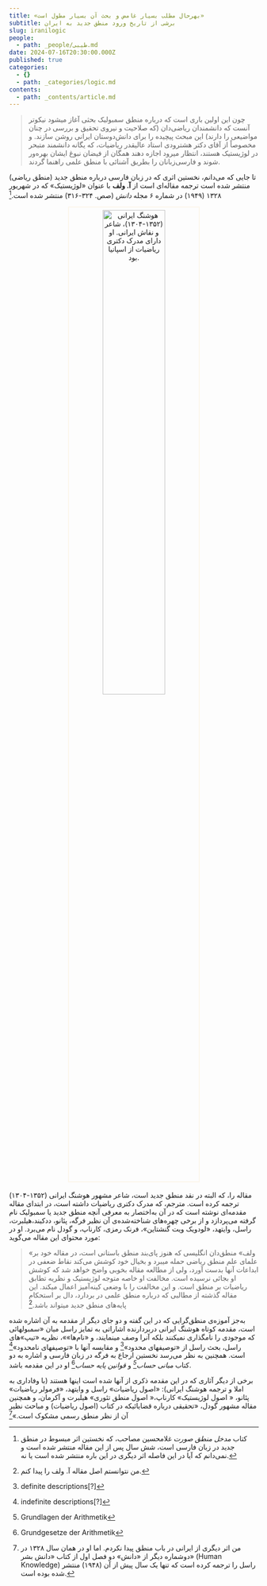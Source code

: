 ```yaml
---
title: «بهرحال مطلب بسیار غامض و بحث آن بسیار مطول است»
subtitle: برشی از تاریخ ورود منطق جدید به ایران
slug: iranilogic
people:
  - path: _people/طیبی.md
date: 2024-07-16T20:30:00.000Z
published: true
categories:
  - {}
  - path: _categories/logic.md
contents:
  - path: _contents/article.md
---
```






> چون این اولین باری است که درباره منطق سمبولیک بحثی آغاز میشود نیکوتر آنست که دانشمندان ریاضی‌دان (که صلاحیت و نیروی تحقیق و بررسی در چنان مواضیعی را دارند) این مبحث پیچیده را برای دانش‌دوستان ایرانی روشن سازند. و مخصوصاً از آقای دکتر هشترودی استاد عالیقدر ریاضیات، که یگانه دانشمند متبحر در لوژیستیک هستند، انتظار میرود اجازه دهند همگان از فیضان نبوغ ایشان بهره‌ور شوند و فارسی‌زبانان را بطریق آشنائی با منطق علمی راهنما گردند.

تا جایی که می‌دانم، نخستین اثری که در زبان فارسی درباره منطق جدید (منطق ریاضی) منتشر شده است ترجمه مقاله‌ای است از **آ. ولف** با عنوان «لوژیستیک» که در شهریور ۱۳۲۸ (۱۹۴۹) در شماره ۶ مجله *دانش* (صص. ۳۲۴-۳۱۶) منتشر شده است.[^1]

<center>
<img src="https://assets.tina.io/b6b0cb5c-4b1b-43f4-9bea-8d6867c09320/Houshang_irani-croped.jpg" alt="هوشنگ ایرانی (۱۳۵۲-۱۳۰۴)، شاعر و نقاش ایرانی. او دارای مدرک دکتری ریاضیات از اسپانیا بود."  style="width:50%;border: 2px solid #fcf6eb; padding: 5px;">
</center>
<br>
مقاله را، که البته در نقد منطق جدید است، شاعر مشهور هوشنگ ایرانی (۱۳۵۲-۱۳۰۴) ترجمه کرده است. مترجم، که مدرک دکتری ریاضیات داشته است، در ابتدای مقاله مقدمه‌ای نوشته است که در آن به‌اختصار به معرفی آنچه منطق جدید یا سمبولیک نام گرفته می‌پردازد و از برخی چهره‌های شناخته‌شده‌ی آن نظیر فرگه، پئانو، ددکیند،هیلبرت، راسل، وایتهد، «لودویک ویت گنشتاین»، فرنک رمزی، کارناپ، و گودل نام می‌برد. او در مورد محتوای این مقاله می‌گوید:

> «ولف» منطق‌دان انگلیسی که هنوز پای‌بند منطق باستانی است، در مقاله خود بر علمای علم منطق ریاضی حمله میبرد و بخیال خود کوشش می‌کند نقاط ضعفی در ابداعات آنها بدست آورد، ولی از مطالعه مقاله بخوبی واضح خواهد شد که کوشش او بجائی نرسیده است. مخالفت او خاصه متوجه لوژیستیک و نظریه تطابق ریاضیات بر منطق است. و این مخالفت را با وضعی کینه‌آمیز اعمال میکند. این مقاله گذشته از مطالبی که درباره منطق علمی در بردارد، دال بر استحکام پایه‌های منطق جدید میتواند باشد.[^2]

به‌جز آموزه‌ی منطق‌گرایی که در این گفته و دو جای دیگر از مقدمه به آن اشاره شده است، مقدمه کوتاه هوشنگ ایرانی دربردارنده اشاراتی به تمایز راسل میان «سمبولهائی که موجودی را نامگذاری نمیکنند بلکه آنرا وصف مینمایند، و «نام‌ها»»، نظریه «تیپ‌»های راسل، بحث راسل از «توصیفهای محدود»[^3]  و مقایسه آنها با «توصیفهای نامحدود»[^4] است. همچنین به نظر می‌رسد نخستین ارجاع به فرگه در زبان فارسی و اشاره به دو کتاب *مبانی حساب[^5]*  و *قوانین پایه حساب*[^6] او در این مقدمه‌ باشد. 

برخی از دیگر آثاری که در این مقدمه ذکری از آنها شده است اینها هستند (با وفاداری به املا و ترجمه هوشنگ ایرانی): «اصول ریاضیات» راسل و وایتهد، «فرمولر ریاضیات» پئانو، « اصول لوژیستیک» کارناپ،« اصول منطق تئوری» هیلبرت و آکرمان، و همچنین مقاله‌ مشهور گودل، «تحقیقی درباره قضایائیکه در کتاب (اصول ریاضیات) و مباحث نظیر آن از نظر منطق رسمی مشکوک است.»[^7] 


[^1]: کتاب  *مدخل منطق صورت* غلامحسین مصاحب، که نخستین اثر مبسوط در منطق جدید در زبان فارسی است، شش سال پس از این مقاله منتشر شده است و نمی‌دانم که آیا در این فاصله اثر دیگری در این باره منتشر شده است یا نه.
[^2]: من نتوانستم اصل مقاله آ. ولف را پیدا کنم.
[^3]: definite descriptions[?]
[^4]: indefinite descriptions[?]
[^5]: Grundlagen der Arithmetik
[^6]: Grundgesetze der Arithmetik
[^7]: من اثر دیگری از ایرانی در باب منطق پیدا نکردم. اما او در همان سال ۱۳۲۸ در دوشماره دیگر از «دانش» دو فصل اول از کتاب «دانش بشر» (Human Knowledge) راسل را ترجمه کرده است که تنها یک سال پیش از آن (۱۹۴۸) منتشر شده بوده است.
